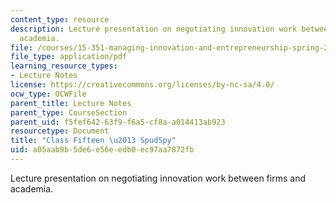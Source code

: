 ```yaml
---
content_type: resource
description: Lecture presentation on negotiating innovation work between firms and
  academia.
file: /courses/15-351-managing-innovation-and-entrepreneurship-spring-2008/a05aab9b5de6e56eedb0ec97aa7872fb_15_lec.pdf
file_type: application/pdf
learning_resource_types:
- Lecture Notes
license: https://creativecommons.org/licenses/by-nc-sa/4.0/
ocw_type: OCWFile
parent_title: Lecture Notes
parent_type: CourseSection
parent_uid: f5fef642-63f9-f6a5-cf8a-a014413ab923
resourcetype: Document
title: "Class Fifteen \u2013 SpudSpy"
uid: a05aab9b-5de6-e56e-edb0-ec97aa7872fb
---
```

Lecture presentation on negotiating innovation work between firms and academia.